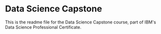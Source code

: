 # Data Science Capstone
This is the readme file for the Data Science Capstone course, part of IBM's Data Science Professional Certificate.
